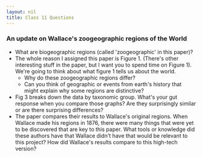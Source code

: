 ```yaml
---
layout: nil
title: Class 11 Questions
---
```


### An update on Wallace's zoogeographic regions of the World

* What are biogeographic regions (called 'zoogeographic' in this paper)?
* The whole reason I assigned this paper is Figure 1. (There's other interesting stuff in the paper, but I want you to spend time on Figure 1). We're going to think about what figure 1 tells us about the world.
    * Why do these zoogeographic regions differ? 
    * Can you think of geographic or events from earth's history that might explain why some regions are distinctive?
* Fig 3 breaks down the data by taxonomic group. What's your gut response when you compare those graphs? Are they surprisingly similar or are there surprising differences?
* The paper compares their results to Wallace's original regions. When Wallace made his regions in 1876, there were many things that were yet to be discovered that are key to this paper. What tools or knowledge did these authors have that Wallace didn't have that would be relevant to this project? How did Wallace's results compare to this high-tech version?

